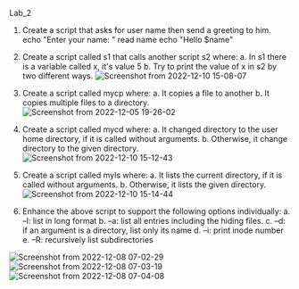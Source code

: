 Lab_2

1. Create a script that asks for user name then send a greeting to him.
    echo "Enter your name: "
    read name
    echo "Hello $name"

2. Create a script called s1 that calls another script s2 where:
    a. In s1 there is a variable called x, it's value 5
    b. Try to print the value of x in s2 by two different ways.
    ![Screenshot from 2022-12-10 15-08-07](https://user-images.githubusercontent.com/110255978/206856773-cbdc1cba-6593-4d50-80f9-3d58038fd67c.png)
    
3. Create a script called mycp where:
    a. It copies a file to another
    b. It copies multiple files to a directory.
    ![Screenshot from 2022-12-05 19-26-02](https://user-images.githubusercontent.com/110255978/206856838-6fed6de7-43cc-47ee-bdb5-3e74787d247c.png)

    
4. Create a script called mycd where:
    a. It changed directory to the user home directory, if it is called without arguments.
    b. Otherwise, it change directory to the given directory.
    ![Screenshot from 2022-12-10 15-12-43](https://user-images.githubusercontent.com/110255978/206856989-b4b12e14-cc25-4330-ae77-d8879601f99b.png)

    
5. Create a script called myls where:
    a. It lists the current directory, if it is called without arguments.
    b. Otherwise, it lists the given directory.
    ![Screenshot from 2022-12-10 15-14-44](https://user-images.githubusercontent.com/110255978/206857081-80b23fe6-0359-4b7e-b317-de6fa8af5298.png)

6. Enhance the above script to support the following options individually:
    a. –l: list in long format
    b. –a: list all entries including the hiding files.
    c. –d: if an argument is a directory, list only its name
    d. –i: print inode number
    e. –R: recursively list subdirectories
    
![Screenshot from 2022-12-08 07-02-29](https://user-images.githubusercontent.com/110255978/206857104-645bce9a-a509-40ee-8a59-ca080d6b2df5.png)
![Screenshot from 2022-12-08 07-03-19](https://user-images.githubusercontent.com/110255978/206857107-dfd5e255-992d-4884-8433-09f871240fde.png)
![Screenshot from 2022-12-08 07-04-08](https://user-images.githubusercontent.com/110255978/206857108-97beef75-c648-4134-add6-1e0cfe09d245.png)
